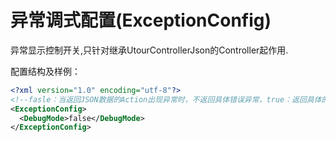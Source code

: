 # 异常调式配置(ExceptionConfig)

异常显示控制开关,只针对继承UtourControllerJson的Controller起作用.
  
配置结构及样例：
```xml
<?xml version="1.0" encoding="utf-8"?>
<!--fasle：当返回JSON数据的Action出现异常时，不返回具体错误异常，true：返回具体的错误异常-->
<ExceptionConfig>
  <DebugMode>false</DebugMode>
</ExceptionConfig>
````

